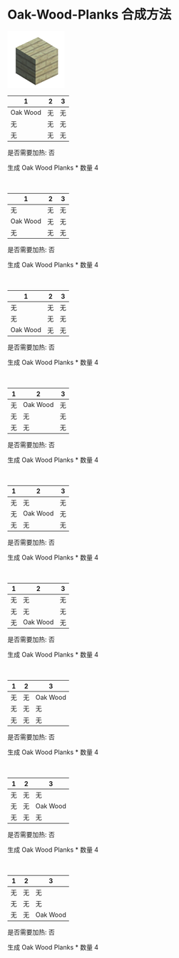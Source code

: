 # Oak-Wood-Planks 合成方法

![Icon](72d8349b296325e4dab2611e472810b3.png)

|1|2|3|
|----|-----|-----|
|Oak Wood|无|无|
|无|无|无|
|无|无|无|

是否需要加热: 否

生成 Oak Wood Planks \* 数量 4
<br/> <br/> <br/> 

|1|2|3|
|----|-----|-----|
|无|无|无|
|Oak Wood|无|无|
|无|无|无|

是否需要加热: 否

生成 Oak Wood Planks \* 数量 4
<br/> <br/> <br/> 

|1|2|3|
|----|-----|-----|
|无|无|无|
|无|无|无|
|Oak Wood|无|无|

是否需要加热: 否

生成 Oak Wood Planks \* 数量 4
<br/> <br/> <br/> 

|1|2|3|
|----|-----|-----|
|无|Oak Wood|无|
|无|无|无|
|无|无|无|

是否需要加热: 否

生成 Oak Wood Planks \* 数量 4
<br/> <br/> <br/> 

|1|2|3|
|----|-----|-----|
|无|无|无|
|无|Oak Wood|无|
|无|无|无|

是否需要加热: 否

生成 Oak Wood Planks \* 数量 4
<br/> <br/> <br/> 

|1|2|3|
|----|-----|-----|
|无|无|无|
|无|无|无|
|无|Oak Wood|无|

是否需要加热: 否

生成 Oak Wood Planks \* 数量 4
<br/> <br/> <br/> 

|1|2|3|
|----|-----|-----|
|无|无|Oak Wood|
|无|无|无|
|无|无|无|

是否需要加热: 否

生成 Oak Wood Planks \* 数量 4
<br/> <br/> <br/> 

|1|2|3|
|----|-----|-----|
|无|无|无|
|无|无|Oak Wood|
|无|无|无|

是否需要加热: 否

生成 Oak Wood Planks \* 数量 4
<br/> <br/> <br/> 

|1|2|3|
|----|-----|-----|
|无|无|无|
|无|无|无|
|无|无|Oak Wood|

是否需要加热: 否

生成 Oak Wood Planks \* 数量 4
<br/> <br/> <br/> 

